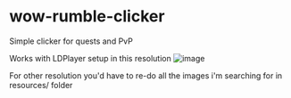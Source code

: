 # wow-rumble-clicker
Simple clicker for quests and PvP

Works with LDPlayer setup in this resolution
![image](https://github.com/bigos81/wow-rumble-clicker/assets/1384214/640c0a0c-71ef-43a3-8dd7-5cbc63550c63)

For other resolution you'd have to re-do all the images i'm searching for in resources/ folder
